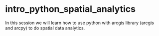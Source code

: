 # intro_python_spatial_analytics
In this session we will learn how to use python with arcgis library (arcgis and arcpy) to do spatial data analytics.
